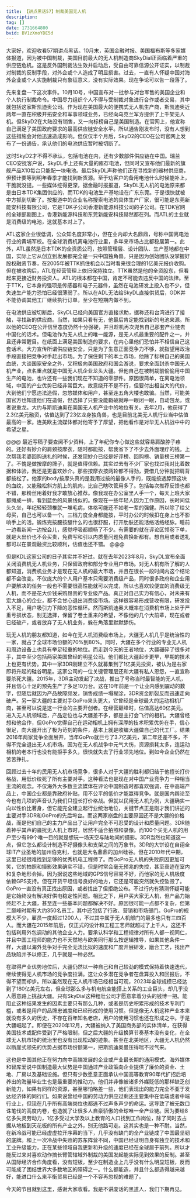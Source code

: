 ```yaml
---
title: 【讲点黑话57】制裁美国无人机
description: 
tag: []
date: 1731664800
bvid: BV1zXmoYDE5d
---
```


大家好，欢迎收看57期讲点黑话。10月末，英国金融时报、美国福布斯等多家媒体报道，因为被中国制裁，美国目前最大的无人机制造商SkyDial正面临着严重的供应链危机。这是反外国制裁法生效并启动后，受自由可靠信源公开证实，以制裁对制裁的反制手段，对外企或个人造成了明显损害。过去，一直有人怀疑中国对海外企业或个人实施制裁只有象征意义，没有实际效果。现在争论可以告一段落了。

先来复盘一下这次事件。10月10号，中国宣布对一批参与对台军售的美国企业和个人执行制裁命令。中国尽力组织个人不得与受制裁对象进行合作或者交易，其中就包括这家斯凯迪奥公司。作为现在美国最大的便携式无人机生产商，斯凯迪奥近两年一直在积极开拓安全和军事领域业务，已经向乌克兰军方提供了上千架无人机。但SkyD2在大陆没有销售，又一向标榜自己是美国制造。在官网上，他宣称自己满足了美国政府要求的最高供应链安全水平。所以通告刚发布时，没有人想到这些措施会对他迅速造成影响。但仅仅半个月后，SkyD2的CEO在公司官网上发布了一份通告，承认他们的电池供应暂时被切断了。

这时SkyD2才不得不承认，包括电池在内，还有少数部件供应链在中国。瑞兰CEO安抚客户说，SkyDL手上还有大量的库存电池，但同时又宣布他们最新的旗舰产品X10每台只能配一块电池。最后SkyDL声称他们正在寻找新的器材供应商，但预计要等到明年春季才能找到新货源。至于劝客户的备用电池什么时候能补上，干脆就没提。一些媒体挖得更深，据金融时报报道，SkyDL无人机的电池原来都是由日本TDK集团供应的，而TDK的电池生产基地设在广东东莞。于是很快就被中方抓到切断了。按报道中的企业名称搜索电池的具体生产厂家，很可能是东莞新能安科技有限公司，它是TDK子公司香港新能源科技公司的子公司。在TDK官网的全球部剧图上，香港新能源科技和东莞新能安科技赫然都在列。而ATL的主业就是消费级的电池，这就基本对上了。

ATL这家企业很低调，公众知名度非常小，但在业内却大名鼎鼎，号称中国离电池行业的黄埔军校。在全球消费机离电池行业里，多年来市场占比都稳居第一。此外，ATL虽然是日本TDK的全资质公司，按照管理层、设计团队、生产基地都在中国，实际上它从创立到发展都完全是一只中国独角兽。只是因为创始团队没掌握好股权融资节奏，在2005年被TTK抓住机会以当时看来很合理的1亿美元报价收购。但在被收购后，ATL在经营管理上依旧保持独立。TTK虽然是他的全资股东，但看起来更接近财务投资人。ATL的根本都在中国，肯定不可能去违反中国的法律。至于TTK，它本身的强项是传感器和电子元器件，虽然在电池研发上投入也不少，但失速生产能力恐怕已经很薄弱了。所以在ADL无法给SkyDL直接供货后，GDK并不能协调其他工厂继续执行订单，至少在短期内做不到。

在电池供应被切断后，SkyDL已经向美国官方直接求助，据称还和台湾进行了接触，寻找新的供应商。当然，如果只看有无，他最后肯定能找到新的电池来源。所以他的CEO在公开信里态度仍然十分强硬，并且趁机再次兜售自己那套产业链去中国化的话术。但电池作为无人机上的唯一能源，是无人机最重要的配件之一，并且还非常醒目。在纸面上满足美国制造的要求，在内心里他们恐怕并不相信自己这套话术。大力宣传所谓供应链安全，只是为了生意正面竞争力不够，就指望用政治手段直接把竞争对手赶出市场。为了保住剩下的本土市场，他除了标榜自己的美国血统，大谈国家安全之外，又积极向美国政府和国会游说，要求全面封杀中国无人机产业，点名重点就是中国无人机企业龙头大疆。但他自己在被制裁前偷偷用中国生产的电池，也许还有一些我们现在不知道的零部件。原因很简单，在离电池领域，中国的产业优势已经非常巨大。故意绕开不是不行，但要付出相当大的代价，大到他们宁愿违法造假，忽悠媒体和用户，甚至连五角大楼也敢骗。当然，可能美国官方也知道他们在造假，但选择了只要没能戳破就睁一眼闭一眼，自动包龙，或者说重龙。大约与斯凯迪奥在美国无人机产业中的地位有关。去年2月，他获得了2.3亿美元融资，估值达到了23亿龙身独角兽，也是目前北美无人机行业当中估值最高的一家。连美欧主流媒体都对他寄予了厚望，把他看作是对华无人机战中中的希望之星。

@@@
最近写稿子要查阅不少资料，上了年纪你专心做这些就容易肩酸脖子疼的。还好有妙介的肩颈按摩衣，随时都能按，帮我省下了不少去外面理疗的钱。上次帮我老婆回购送礼的时候，还发现妙介已经是好评榜、回购榜、销量榜三榜第一了。不愧是做按摩的牌子，就是值得信赖。其实过去有不少厂家也找过我对比着数据和体验，我还是更喜欢妙介。那些按摩衣按两轮都不得劲，要借几分钟就把肩背都按松了。他家的body按摩头真的是我用过按的最像人手的，既能按透脖颈这块的血纹，又能融松斜方肌上的肌肉，比自己瞎吹管用多了。包括每次推荐反馈也都不错，那粉丝用着好我才敢放心推荐。像我现在办公室里人手一个，每天上班大家都摊成一排，看到蓝色的风景线似的。像现在一些年轻人因为工作原因，长时间低头久坐，年纪轻轻颈椎就一堆毛病，体格可能还不如老一辈的强健。所以除了给父母买，自己也可以备一个。三档力度全身都能按，平时办公的时候扣在身上也不影响手上的活。锻炼完按腰按腿什么的也很舒服，打开肋肤还能活络活络经脉。睡前一边看新闻一边按会儿，感觉呼吸都顺畅了不少。有需要的就在评论区领卷下单，就是大出价也不会买贵，免费写和引以内质量问题免费换新都有。想自用或者送礼都可以在景观融资比较顺利，估值也还不错。
@@@

但是KDL这家公司的日子其实并不好过。就在去年2023年8月，SkyDL宣布全面关闭消费机无人机业务，只保留政府和部分专业用户市场。对无人机有所了解的人都知道，消费机业务才是现在无人机的最大市场，并且在很长一段时间内这个结论都不会改变。不仅庞大的个人用户基本只需要消费级产品，同时很多政府和企业用户要解决的任务一般也不需要很高性能就可以完成，所以也喜欢较便宜的消费级无人机，而不是花大价钱采购昂贵的专业级产品。真正对自己实力有信心，对未来有宏大雄心的企业，都不会甘心退出消费级市场。这样很容易形成营收有限，研发投入不足，用户吸引力下降的恶性循环。然而斯凯迪奥大概率在消费机市场上处于严重亏损状态，别无选择，保留了卷土重来的希望，不像他的几个大前辈，现在或者已经破产，或者放弃了无人机业务，躲在角落里默默舔伤。

玩无人机的朋友都知道，如今在无人机消费级市场上，大疆无人机几乎是统治性的一家，就占了全球市场份额的70%到80%。同时，大疆在多个行业的专业无人机和周边设备上也具有举足轻重的地位。而走到今天的王者地位，大疆碾碎了很多对手，其中至少包括两家美国曾经的明星公司。他们都比大疆起步更早，早期的技术上也更有优势。其中一家3DR刚建立不久就募集到了1亿美元投资，被认为是右家即将升起的硅谷明星。这家公司的一位关键管理层还和大疆有私人恩怨，一直宣称要杀死大疆。2015年，3DR主动发起了决战，推出了号称当时最智能的无人机，并且信心十足的预先生产了多足10万台。这在10年前是一个让业内感到震动的数字，但随后就因为产品故障频发，销售成绩一塌糊涂，3DR资金断裂反而迅速走向破产。另一家大疆的主要对手GoPro来头更大，它曾经是全球最大的运动相机厂商，甚至可以说是这一行业的主要开创者。在经营巅峰时，估值高达60亿美元。进入无人机领域后，产品定位也与大疆差不多，都是主打会飞行的相机。大疆曾经想和他合作，但GoPro觉得自己在运动相机上拥有深厚的技术积累优势在手，信心很足，向大疆开出了极为苛刻的条件，基本上就是收编大疆做自己的代工厂。结果2016年两家竞争全面展开，当年GoPro就巨亏了3.7亿美元，第二年还差不多，不得不完全退出无人机市场。因为在无人机战争中元气大伤，资源损耗太多，连运动相机的老本行也没有能拒手多久，很快就失去了行业领先地位。到如今企业仍然在苦苦挣扎。

回顾过去十年的民用无人机市场竞争，很多人对于大疆的胜利都归结于他擅长打价格战，用低价绞死了所有主要对手。这种看法也是现在对中国产业竞争力一种相当主流的观念。不仅海外大多数主流媒体在评论中国制造时都喜欢强调，在中高端产品上，中国企业都是靠政府补贴，用不公平的低价才能赢得竞争。就是国内舆论至今也有几项的声音认为我们只擅长打价格战。但就以民用无人机为例，大疆确实一向以性价比著身，但它能完全建立起行业统治地位，关键节点正是刚才我们讲述的主要对手3DR和GoPro的先后垮台。而这两家崩盘的主要原因还不是大疆的价格战，而是他们自己的主力产品出了让用户完全不可忍受的设计和质量问题。3DR随着神乎其声的骚扰无人机上市时，居然不适合拍照和录像。而100个买无人机的用户至少有99个唯一目的就是想玩一场天空与陆地间的摄影。3DR当然也知道这一点，但它怎么都设计制造不好摄像头和支架之间的万象节。3DR的大饼设在自诩全球IT产业圣地的加州伯克利，也就是大名鼎鼎的加州硅谷。但在2010年代中期，这里已经很难找到足够的优秀机电工程师了。而GoPro无人机的失败原因更加可笑，它的拍照和摄影效果确实不错，但是时常会毫无预兆的失控，甚至衰迹在室内和复杂地形会掉。因为据说这些地域的GPS信号容易不好，而他家的无人机极度依赖GPS支持。但在开货平坦信号良好的地方，它还是可能突然就失控坠毁了。GoPro一直没有真正找出原因，或者找出了但拒绝公布。不过行内有猜测怀疑可能是它始终没有解决好供电稳定性问题。相比之下，用户买大家无人机，但产品力始终赶不上大疆，甚至连一些基本问题都解决不好。原因很可能一点都不复杂，但第二巅峰时期有大约350名员工，其中还包括了行政、营销和市场部门。GoPro的规模大不少，雇员一度超过1200人，不过其中属于无人机部门的最多也只有三四百人。而大疆在2015年前后，仅正式的设计和工程工艺师就超过了上千人，这还不包括利用外包调动的其他企业人力。要承认科学和工程规律对所有人都一视同仁，并且中国工程师的能力也不天然地与欧美同行那么按逻辑推导，如果其他条件一样，大疆以海外竞争对手完全无法比拟的速度和广度开展研发，磨合工艺，找出产品缺陷并予以修正，几乎就是一种必然。

在取得产业优势地位后，大疆仍然以一种自己和自己较劲的模式保持着快速迭代，继续使得无人机市场的竞争度拉满。这让众多潜在竞争者在盘算投入和回报后，不得不望而却步。所以虽然现在无人机市场已经相当可观，2023年全球规模已经达到了180亿美元左右，但全球那么多与机电航空能搭上关系的工业巨头，却几乎没人愿意路上挑战大疆。只有SkyDial这种粗壮公司才愿意拿着分头的钱博一把。能阻止这种结果发生的因素主要只有那么几种，或者是历史积累形成的技术专利门槛，或者是用户的品牌忠诚度和已经形成的使用习惯。但是像无人机这种产业本来就没有多久的历史，不存在百年知名老店，用户的使用习惯也还在形成之中。于是大疆崛起了。即便在2020年12月，大疆被纳入了美国商务部的实体清单，在获得美国技术或配件受到了严格限制，但之后大疆的升级换算节奏基本没有变化，在全球无人机市场的统治里也没有出现松动的迹象。甚至在北美地区，大疆无人机仍然以断崖式领先的优势占据市场份额第一，把斯凯迪奥曼压得喘不过气来。

这也是中国其他正在努力向中高端发展的企业或产业最长期的通用模式。海外媒体和智库爱说中国制造最大优势是中国通过产业政策向企业提供了廉价的资金、土地、厂房以及基础设施。但只有少数愿意正面承认中国高等教育90年代扩招后培养出的海量毕业生也是最重要的推动力。他们并非像被诸多外媒贬低的那样缺乏创新能力，如果有同样的资源，甚至哪怕略差一些，他们表现出的能力完全不亚于发达经济体的同行们。如果说曾经中国的劳动力供应过剩还主要集中在低端或者中端行业上，但现在几乎所有高端岗位也都逃不过声多声少的命运。这导致了被无数口诛笔伐的高度内卷，也造就了让很多人自豪骄傲的全球唯一全产业链。因为要给8亿多失灵劳动力，1亿多受过大学及以上教育的人口找到工作岗位，除了同时去占据从地板到天花板的所有产业之外，别无他路可走。这其实也是一种不耐。当然，在新冷战可能已经虚虚拉开序幕的当下，几乎没有缺门的全产业链成了中国最坚韧的底牌。和上一次冷战中失败的苏东阵营不同，中国已经证明自身有独立的技术和工业升级能力，正在某些领域自我更新和升级的速度已经在全球居于前列。所以才能反过来对喜欢动作搞长臂管辖域外制裁的美国发起能实际见到效果的反制。甚至从国际经济合作角度看，没有短板，至少在制造业上几乎没有什么明显短板，反而可能成了团结世界大多数地区的障碍之一。什么都能造，并且什么都造得越来越好，能进口什么来平衡贸易已经是一个不容再忽视的难题了。

今天的节目就到这里，感谢大家收看。我是不讲废话的黑道人，我们下期再见。

